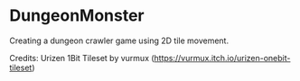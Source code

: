 # DungeonMonster
 Creating a dungeon crawler game using 2D tile movement.

 Credits: Urizen 1Bit Tileset by vurmux (https://vurmux.itch.io/urizen-onebit-tileset)
